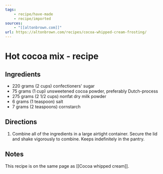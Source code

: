 ```yaml
---
tags:
    - recipe/have-made
    - recipe/imported
sources: 
    - "[[altonbrown.com]]"
url: https://altonbrown.com/recipes/cocoa-whipped-cream-frosting/
---
```


# Hot cocoa mix - recipe
## Ingredients
- 220 grams (2 cups) confectioners' sugar
- 75 grams (1 cup) unsweetened cocoa powder, preferably Dutch-process
- 275 grams (2 1/2 cups) nonfat dry milk powder
- 6 grams (1 teaspoon) salt
- 7 grams (2 teaspoons) cornstarch
## Directions
1. Combine all of the ingredients in a large airtight container. Secure the lid and shake vigorously to combine. Keeps indefinitely in the pantry.
## Notes
This recipe is on the same page as [[Cocoa whipped cream]].